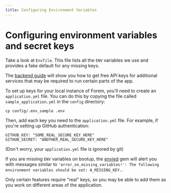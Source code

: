 ```yaml
---
title: Configuring Environment Variables
---
```


# Configuring environment variables and secret keys

Take a look at `Envfile`. This file lists all the `ENV` variables we use and
provides a fake default for any missing keys.

The [backend guide][backend_guide] will show you how to get free API keys for
additional services that may be required to run certain parts of the app.

To set up keys for your local instance of Forem, you'll need to create an
`application.yml` file. You can do this by copying the file called
`sample_application.yml` in the `config` directory:

```shell
cp config/.env_sample .env
```

Then, add each key you need to the `application.yml` file. For example, if
you're setting up GitHub authentication:

```shell
GITHUB_KEY: "SOME_REAL_SECURE_KEY_HERE"
GITHUB_SECRET: "ANOTHER_REAL_SECURE_KEY_HERE"
```

(Don't worry, your `application.yml` file is ignored by git)

If you are missing `ENV` variables on bootup, the [envied][envied] gem will
alert you with messages similar to
`'error_on_missing_variables!': The following environment variables should be set: A_MISSING_KEY.`.

Only certain features require "real" keys, so you may be able to add them as you
work on different areas of the application.

[backend_guide]: /backend
[envied]: https://rubygems.org/gems/envied
